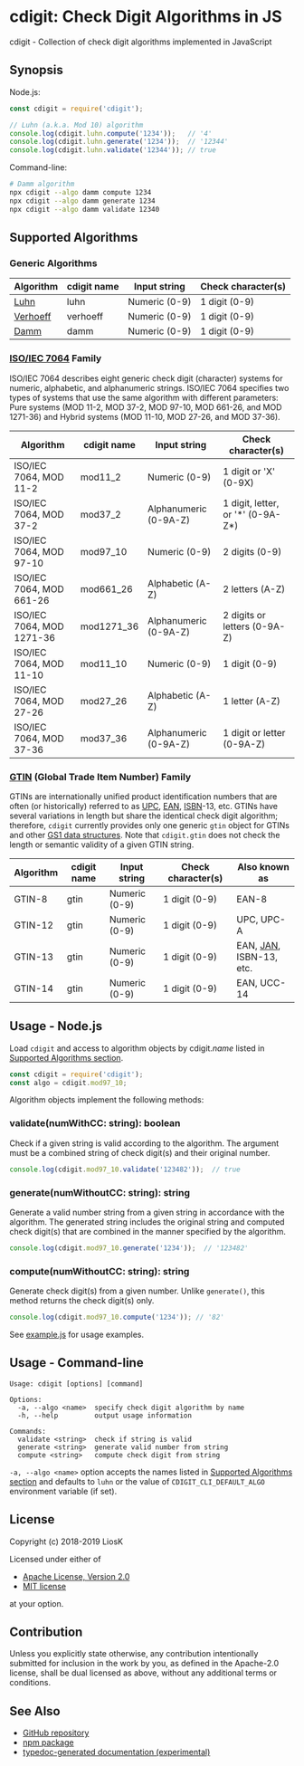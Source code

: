 # cdigit: Check Digit Algorithms in JS

cdigit - Collection of check digit algorithms implemented in JavaScript


## Synopsis

Node.js:

```javascript
const cdigit = require('cdigit');

// Luhn (a.k.a. Mod 10) algorithm
console.log(cdigit.luhn.compute('1234'));   // '4'
console.log(cdigit.luhn.generate('1234'));  // '12344'
console.log(cdigit.luhn.validate('12344')); // true
```

Command-line:

```bash
# Damm algorithm
npx cdigit --algo damm compute 1234
npx cdigit --algo damm generate 1234
npx cdigit --algo damm validate 12340
```


## Supported Algorithms

### Generic Algorithms

| Algorithm  | cdigit name | Input string  | Check character(s) |
|------------|-------------|---------------|--------------------|
| [Luhn]     | luhn        | Numeric (0-9) | 1 digit (0-9)      |
| [Verhoeff] | verhoeff    | Numeric (0-9) | 1 digit (0-9)      |
| [Damm]     | damm        | Numeric (0-9) | 1 digit (0-9)      |

[Luhn]: https://en.wikipedia.org/wiki/Luhn_algorithm
[Verhoeff]: https://en.wikipedia.org/wiki/Verhoeff_algorithm
[Damm]: https://en.wikipedia.org/wiki/Damm_algorithm

### [ISO/IEC 7064] Family

ISO/IEC 7064 describes eight generic check digit (character) systems for
numeric, alphabetic, and alphanumeric strings. ISO/IEC 7064 specifies two types
of systems that use the same algorithm with different parameters: Pure systems
(MOD 11-2, MOD 37-2, MOD 97-10, MOD 661-26, and MOD 1271-36) and Hybrid systems
(MOD 11-10, MOD 27-26, and MOD 37-36).

| Algorithm                 | cdigit name | Input string          | Check character(s)                  |
|---------------------------|-------------|-----------------------|-------------------------------------|
| ISO/IEC 7064, MOD 11-2    | mod11_2     | Numeric (0-9)         | 1 digit or 'X' (0-9X)               |
| ISO/IEC 7064, MOD 37-2    | mod37_2     | Alphanumeric (0-9A-Z) | 1 digit, letter, or '\*' (0-9A-Z\*) |
| ISO/IEC 7064, MOD 97-10   | mod97_10    | Numeric (0-9)         | 2 digits (0-9)                      |
| ISO/IEC 7064, MOD 661-26  | mod661_26   | Alphabetic (A-Z)      | 2 letters (A-Z)                     |
| ISO/IEC 7064, MOD 1271-36 | mod1271_36  | Alphanumeric (0-9A-Z) | 2 digits or letters (0-9A-Z)        |
| ISO/IEC 7064, MOD 11-10   | mod11_10    | Numeric (0-9)         | 1 digit (0-9)                       |
| ISO/IEC 7064, MOD 27-26   | mod27_26    | Alphabetic (A-Z)      | 1 letter (A-Z)                      |
| ISO/IEC 7064, MOD 37-36   | mod37_36    | Alphanumeric (0-9A-Z) | 1 digit or letter (0-9A-Z)          |

[ISO/IEC 7064]: https://www.iso.org/standard/31531.html

### [GTIN] (Global Trade Item Number) Family

GTINs are internationally unified product identification numbers that are often
(or historically) referred to as [UPC], [EAN], [ISBN]-13, etc. GTINs have
several variations in length but share the identical check digit algorithm;
therefore, `cdigit` currently provides only one generic `gtin` object for GTINs
and other [GS1 data structures]. Note that `cdigit.gtin` does not check the
length or semantic validity of a given GTIN string.

| Algorithm | cdigit name | Input string  | Check character(s) | Also known as             |
|-----------|-------------|---------------|--------------------|---------------------------|
| GTIN-8    | gtin        | Numeric (0-9) | 1 digit (0-9)      | EAN-8                     |
| GTIN-12   | gtin        | Numeric (0-9) | 1 digit (0-9)      | UPC, UPC-A                |
| GTIN-13   | gtin        | Numeric (0-9) | 1 digit (0-9)      | EAN, [JAN], ISBN-13, etc. |
| GTIN-14   | gtin        | Numeric (0-9) | 1 digit (0-9)      | EAN, UCC-14               |


[GTIN]: https://www.gs1.org/standards/id-keys/gtin
[UPC]: https://en.wikipedia.org/wiki/Universal_Product_Code
[EAN]: https://en.wikipedia.org/wiki/International_Article_Number
[ISBN]: https://en.wikipedia.org/wiki/International_Standard_Book_Number
[GS1 data structures]: https://www.gs1.org/standards/id-keys
[JAN]: https://en.wikipedia.org/wiki/International_Article_Number#Japanese_Article_Number


## Usage - Node.js

Load `cdigit` and access to algorithm objects by cdigit.*name* listed in
[Supported Algorithms section](#supported-algorithms).

```javascript
const cdigit = require('cdigit');
const algo = cdigit.mod97_10;
```

Algorithm objects implement the following methods:

### validate(numWithCC: string): boolean

Check if a given string is valid according to the algorithm. The argument must
be a combined string of check digit(s) and their original number.

```javascript
console.log(cdigit.mod97_10.validate('123482'));  // true
```

### generate(numWithoutCC: string): string

Generate a valid number string from a given string in accordance with the
algorithm. The generated string includes the original string and computed check
digit(s) that are combined in the manner specified by the algorithm.

```javascript
console.log(cdigit.mod97_10.generate('1234'));  // '123482'
```

### compute(numWithoutCC: string): string

Generate check digit(s) from a given number. Unlike `generate()`, this method
returns the check digit(s) only.

```javascript
console.log(cdigit.mod97_10.compute('1234')); // '82'
```

See [example.js](https://npm.runkit.com/cdigit) for usage examples.


## Usage - Command-line

```
Usage: cdigit [options] [command]

Options:
  -a, --algo <name>  specify check digit algorithm by name
  -h, --help         output usage information

Commands:
  validate <string>  check if string is valid
  generate <string>  generate valid number from string
  compute <string>   compute check digit from string
```

`-a, --algo <name>` option accepts the names listed in [Supported Algorithms
section](#supported-algorithms) and defaults to `luhn` or the value of
`CDIGIT_CLI_DEFAULT_ALGO` environment variable (if set).


## License

Copyright (c) 2018-2019 LiosK

Licensed under either of

 * [Apache License, Version 2.0](http://www.apache.org/licenses/LICENSE-2.0)
 * [MIT license](http://opensource.org/licenses/MIT)

at your option.

## Contribution

Unless you explicitly state otherwise, any contribution intentionally submitted
for inclusion in the work by you, as defined in the Apache-2.0 license, shall be
dual licensed as above, without any additional terms or conditions.


## See Also

* [GitHub repository](https://github.com/LiosK/cdigit)
* [npm package](https://www.npmjs.com/package/cdigit)
* [typedoc-generated documentation (experimental)](https://liosk.github.io/cdigit/)
